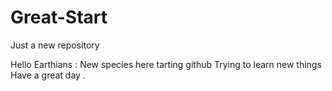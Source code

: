 # Great-Start
Just a new repository

Hello Earthians :
New species here tarting github
Trying to learn new things
Have a great day .
